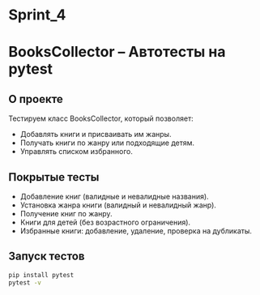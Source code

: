 # Sprint_4
# BooksCollector – Автотесты на pytest

## О проекте
Тестируем класс BooksCollector, который позволяет:

- Добавлять книги и присваивать им жанры.
- Получать книги по жанру или подходящие детям.
- Управлять списком избранного.

## Покрытые тесты
- Добавление книг (валидные и невалидные названия).  
- Установка жанра книги (валидный и невалидный жанр).  
- Получение книг по жанру.  
- Книги для детей (без возрастного ограничения).  
- Избранные книги: добавление, удаление, проверка на дубликаты.

## Запуск тестов
```bash
pip install pytest
pytest -v